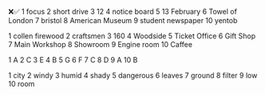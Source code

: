 ❌✅
1 focus
2 short drive
3 12
4 notice board
5 13 February
6 Towel of London
7 bristol
8 American Museum
9 student newspaper
10 yentob

1 collen firewood
2 craftsmen
3 160
4 Woodside
5 Ticket Office
6 Gift Shop
7 Main Workshop
8 Showroom
9 Engine room
10 Caffee

1 A
2 C
3 E
4 B
5 G
6 F
7 C
8 D
9 A
10 B

1 city
2 windy
3 humid
4 shady
5 dangerous
6 leaves
7 ground
8 filter
9 low
10 room
